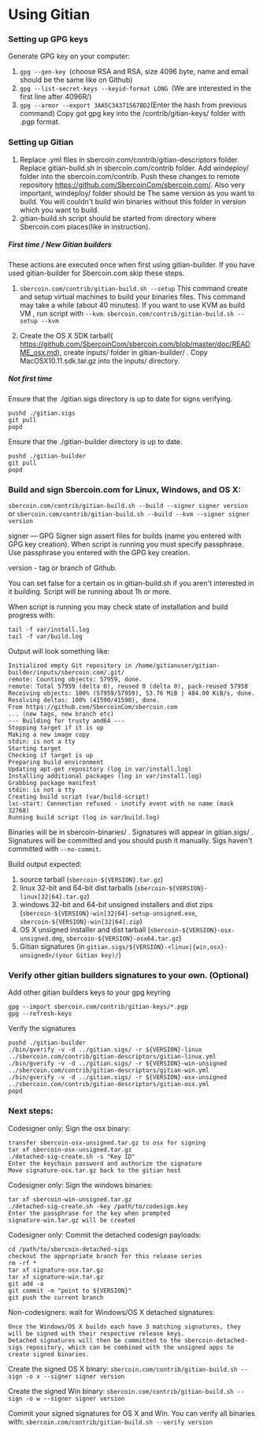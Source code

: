 Using Gitian
====================
### Setting up GPG keys
Generate GPG key on your computer:
1. ```gpg --gen-key ```(choose RSA and RSA, size 4096 byte, name and email should be the same like on Github)
2. ```gpg --list-secret-keys --keyid-format LONG ```(We are interested in the first line after 4096R/)
3. ```gpg --armor --export 3AA5C34371567BD2```(Enter the hash from previous command)
Copy got gpg key into the /contrib/gitian-keys/ folder with .pgp format.
### Setting up Gitian
1. Replace .yml files in sbercoin.com/contrib/gitian-descriptors folder. Replace gitian-build.sh in sbercoin.com/contrib folder. Add windeploy/ folder into the sbercoin.com/contrib. Push these changes to remote repository https://github.com/SbercoinCom/sbercoin.com/. Also very important, windeploy/ folder should be The same version as you want to build. You will couldn't build win binaries without this folder in version which you want to build.
2. gitian-build.sh script should be started from directory where Sbercoin.com places(like in instruction).
##### First time / New Gitian builders
These actions are executed once when first using gitian-builder. If you have used gitian-builder for Sbercoin.com skip these steps.
1. ```sbercoin.com/contrib/gitian-build.sh --setup``` This command create and setup virtual machines to build your binaries files. This command may take a while (about 40 minutes). If you want to use KVM as build VM , run script with ```--kvm```.
    ```sbercoin.com/contrib/gitian-build.sh --setup --kvm```

2. Create the OS X SDK tarball( https://github.com/SbercoinCom/sbercoin.com/blob/master/doc/README_osx.md), create inputs/ folder in gitian-builder/ . Copy MacOSX10.11.sdk.tar.gz into the inputs/ directory.
##### Not first time
Ensure that the ./gitian.sigs directory is up to date for signs verifying.

    pushd ./gitian.sigs
    git pull
    popd

Ensure that the ./gitian-builder directory is up to date.

    pushd ./gitian-builder
    git pull
    popd

### Build and sign Sbercoin.com for Linux, Windows, and OS X:

  ```sbercoin.com/contrib/gitian-build.sh --build --signer signer version``` or 
  ```sbercoin.com/contrib/gitian-build.sh --build --kvm --signer signer version```

signer — GPG Signer sign assert files for builds (name you entered with GPG key creation). When script is running you must specify passphrase. Use passphrase you entered with the GPG key creation. 

version - tag or branch of Github.

You can set false for a certain os in gitian-build.sh if you aren't interested in it building.
Script will be running about 1h or more.

When script is running you may check state of installation and build progress with:

    tail -f var/install.log
    tail -f var/build.log
    
Output will look something like:
    
    Initialized empty Git repository in /home/gitianuser/gitian-builder/inputs/sbercoin.com/.git/
    remote: Counting objects: 57959, done.
    remote: Total 57959 (delta 0), reused 0 (delta 0), pack-reused 57958
    Receiving objects: 100% (57959/57959), 53.76 MiB | 484.00 KiB/s, done.
    Resolving deltas: 100% (41590/41590), done.
    From https://github.com/SbercoinCom/sbercoin.com
    ... (new tags, new branch etc)
    --- Building for trusty amd64 ---
    Stopping target if it is up
    Making a new image copy
    stdin: is not a tty
    Starting target
    Checking if target is up
    Preparing build environment
    Updating apt-get repository (log in var/install.log)
    Installing additional packages (log in var/install.log)
    Grabbing package manifest
    stdin: is not a tty
    Creating build script (var/build-script)
    lxc-start: Connection refused - inotify event with no name (mask 32768)
    Running build script (log in var/build.log)


Binaries will be in sbercoin-binaries/ . Signatures will appear in gitian.sigs/ . Signatures will be committed and you should push it manually. Sigs haven't committed with ```--no-commit```.

Build output expected:

  1. source tarball (`sbercoin-${VERSION}.tar.gz`)
  2. linux 32-bit and 64-bit dist tarballs (`sbercoin-${VERSION}-linux[32|64].tar.gz`)
  3. windows 32-bit and 64-bit unsigned installers and dist zips (`sbercoin-${VERSION}-win[32|64]-setup-unsigned.exe`, `sbercoin-${VERSION}-win[32|64].zip`)
  4. OS X unsigned installer and dist tarball (`sbercoin-${VERSION}-osx-unsigned.dmg`, `sbercoin-${VERSION}-osx64.tar.gz`)
  5. Gitian signatures (in `gitian.sigs/${VERSION}-<linux|{win,osx}-unsigned>/(your Gitian key)/`)

### Verify other gitian builders signatures to your own. (Optional)

Add other gitian builders keys to your gpg keyring

    gpg --import sbercoin.com/contrib/gitian-keys/*.pgp
    gpg --refresh-keys

Verify the signatures

    pushd ./gitian-builder
    ./bin/gverify -v -d ../gitian.sigs/ -r ${VERSION}-linux ../sbercoin.com/contrib/gitian-descriptors/gitian-linux.yml
    ./bin/gverify -v -d ../gitian.sigs/ -r ${VERSION}-win-unsigned ../sbercoin.com/contrib/gitian-descriptors/gitian-win.yml
    ./bin/gverify -v -d ../gitian.sigs/ -r ${VERSION}-osx-unsigned ../sbercoin.com/contrib/gitian-descriptors/gitian-osx.yml
    popd

### Next steps:

Codesigner only: Sign the osx binary:

    transfer sbercoin-osx-unsigned.tar.gz to osx for signing
    tar xf sbercoin-osx-unsigned.tar.gz
    ./detached-sig-create.sh -s "Key ID"
    Enter the keychain password and authorize the signature
    Move signature-osx.tar.gz back to the gitian host

Codesigner only: Sign the windows binaries:

    tar xf sbercoin-win-unsigned.tar.gz
    ./detached-sig-create.sh -key /path/to/codesign.key
    Enter the passphrase for the key when prompted
    signature-win.tar.gz will be created

Codesigner only: Commit the detached codesign payloads:

    cd /path/to/sbercoin-detached-sigs
    checkout the appropriate branch for this release series
    rm -rf *
    tar xf signature-osx.tar.gz
    tar xf signature-win.tar.gz
    git add -a
    git commit -m "point to ${VERSION}"
    git push the current branch

Non-codesigners: wait for Windows/OS X detached signatures:

    Once the Windows/OS X builds each have 3 matching signatures, they will be signed with their respective release keys.
    Detached signatures will then be committed to the sbercoin-detached-sigs repository, which can be combined with the unsigned apps to create signed binaries.

Create the signed OS X binary:
```sbercoin.com/contrib/gitian-build.sh --sign -o x --signer signer version```

Create the signed Win binary:
```sbercoin.com/contrib/gitian-build.sh --sign -o w --signer signer version```

Commit your signed signatures for OS X and Win.
You can verify all binaries with:
```sbercoin.com/contrib/gitian-build.sh --verify version```